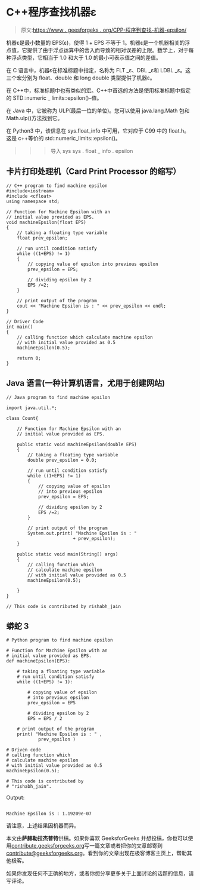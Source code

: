 # C++程序查找机器ε

> 原文:[https://www . geesforgeks . org/CPP-程序到查找-机器-epsilon/](https://www.geeksforgeeks.org/cpp-program-to-find-machine-epsilon/)

机器ε是最小数量的 EPS(ε)，使得 1 + EPS 不等于 1。机器ε是一个机器相关的浮点值，它提供了由于浮点运算中的舍入而导致的相对误差的上限。数学上，对于每种浮点类型，它相当于 1.0 和大于 1.0 的最小可表示值之间的差值。

在 C 语言中，机器ε在标准标题中指定，名称为 FLT _ε、DBL _ε和 LDBL _ε。这三个宏分别为 float、double 和 long double 类型提供了机器ε。

在 C++中，标准标题中也有类似的宏。C++中首选的方法是使用标准标题中指定的 STD::numeric _ limits::epsilon()–值。

在 Java 中，它被称为 ULP(最后一位的单位)。您可以使用 java.lang.Math 包和 Math.ulp()方法找到它。

在 Python3 中，该信息在 sys.float_info 中可用，它对应于 C99 中的 float.h。
这是 c++等价的 std::numeric_limits::epsilon()。
> > >导入 sys
>>>sys . float _ info . epsilon

## 卡片打印处理机（Card Print Processor 的缩写）

```
// C++ program to find machine epsilon
#include<iostream>
#include <cfloat>
using namespace std;

// Function for Machine Epsilon with an
// initial value provided as EPS.
void machineEpsilon(float EPS)
{
    // taking a floating type variable
    float prev_epsilon;

    // run until condition satisfy
    while ((1+EPS) != 1)
    {
        // copying value of epsilon into previous epsilon
        prev_epsilon = EPS;

        // dividing epsilon by 2
        EPS /=2;
    }

    // print output of the program
    cout << "Machine Epsilon is : " << prev_epsilon << endl;
}

// Driver Code
int main()
{
    // calling function which calculate machine epsilon
    // with initial value provided as 0.5
    machineEpsilon(0.5);

    return 0;
}
```

## Java 语言(一种计算机语言，尤用于创建网站)

```
// Java program to find machine epsilon

import java.util.*;

class Count{

    // Function for Machine Epsilon with an
    // initial value provided as EPS.

    public static void machineEpsilon(double EPS)
    {
        // taking a floating type variable
        double prev_epsilon = 0.0;

        // run until condition satisfy
        while ((1+EPS) != 1)
        {
            // copying value of epsilon
            // into previous epsilon
            prev_epsilon = EPS;

            // dividing epsilon by 2
            EPS /=2;
        }

        // print output of the program
        System.out.print( "Machine Epsilon is : "
                         + prev_epsilon);
    }   

    public static void main(String[] args)
    {
        // calling function which
        // calculate machine epsilon
        // with initial value provided as 0.5
        machineEpsilon(0.5);

    }
}

// This code is contributed by rishabh_jain
```

## 蟒蛇 3

```
# Python program to find machine epsilon

# Function for Machine Epsilon with an
# initial value provided as EPS.
def machineEpsilon(EPS):

    # taking a floating type variable
    # run until condition satisfy
    while ((1+EPS) != 1):

        # copying value of epsilon
        # into previous epsilon
        prev_epsilon = EPS

        # dividing epsilon by 2
        EPS = EPS / 2

    # print output of the program
    print( "Machine Epsilon is : " ,
            prev_epsilon )

# Driven code
# calling function which
# calculate machine epsilon
# with initial value provided as 0.5
machineEpsilon(0.5);

# This code is contributed by
# "rishabh_jain".
```

Output:

```

Machine Epsilon is : 1.19209e-07

```

请注意，上述结果因机器而异。

本文由**萨赫勒拉杰普特**供稿。如果你喜欢 GeeksforGeeks 并想投稿，你也可以使用[contribute.geeksforgeeks.org](http://www.contribute.geeksforgeeks.org)写一篇文章或者把你的文章邮寄到 contribute@geeksforgeeks.org。看到你的文章出现在极客博客主页上，帮助其他极客。

如果你发现任何不正确的地方，或者你想分享更多关于上面讨论的话题的信息，请写评论。